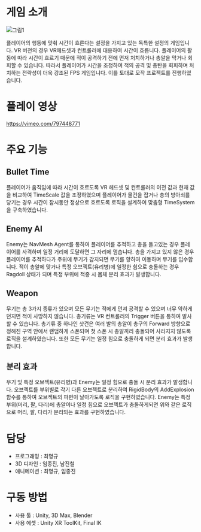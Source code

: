 # 게임 소개
  ![그림1](https://github.com/choi-m-09/SUPERHOT/assets/80871047/4497254e-ca70-4777-8282-4801066262e3)

플레이어의 행동에 맞춰 시간이 흐른다는 설정을 가지고 있는 독특한 설정의 게임입니다. VR 버전의 경우 VR헤드셋과 컨트롤러에 대응하여 시간이 흐릅니다. 플레이어의 활동에 따라 시간이 흐르기 때문에 적이 공격하기 전에 먼저 처치하거나 총알을 막거나 회피할 수 있습니다. 따라서 플레이어가 시간을 조정하여 적의 공격 및 총탄을 회피하며 처치하는 전략성이 더욱 강조된 FPS 게임입니다. 이를 토대로 모작 프로젝트를 진행하였습니다.
# 플레이 영상
https://vimeo.com/797448771
# 주요 기능
## Bullet Time
플레이어가 움직임에 따라 시간이 흐르도록 VR 헤드셋 및 컨트롤러의 이전 값과 현재 값을 비교하여 TimeScale 값을 조정하였으며 플레이어가 물건을 잡거나 총의 방아쇠를 당기는 경우 시간이 잠시동안 정상으로 흐르도록 로직을 설계하여 맞춤형 TimeSystem을 구축하였습니다.

## Enemy AI
Enemy는 NavMesh Agent를 통하여 플레이어를 추적하고 총을 들고있는 경우 플레이어를 사격하며 일정 거리에 도달하면 그 자리에 멈춥니다. 총을 가지고 있지 않은 경우 플레이어를 추적하다가 주위에 무기가 감지되면 무기를 향하여 이동하며 무기를 입수합니다. 적이 총알에 맞거나 특정 오브젝트(유리병)에 일정한 힘으로 충돌하는 경우 Ragdoll 상태가 되며 특정 부위에 적중 시 몸체 분리 효과가 발생합니다.

## Weapon
무기는 총 3가지 종류가 있으며 모든 무기는 적에게 던져 공격할 수 있으며 너무 약하게 던지면 적이 사망하지 않습니다. 총기류는 VR 컨트롤러의 Trigger 버튼을 통하여 발사할 수 있습니다. 총기류 중 하나인 샷건은 여러 발의 총알이 총구의 Forward 방향으로 정해진 구역 안에서 랜덤하게 스폰되며 첫 스폰 시 총알끼리 충돌되어 사라지지 않도록 로직을 설계하였습니다. 또한 모든 무기는 일정 힘으로 충돌하게 되면 분리 효과가 발생합니다.

## 분리 효과
무기 및 특정 오브젝트(유리병)과 Enemy는 일정 힘으로 충돌 시 분리 효과가 발생합니다. 오브젝트를 부위별로 각기 다른 오브젝트로 분리하여 RigidBody의 AddExplosion 함수를 통하여 오브젝트의 파편이 날아가도록 로직을 구현하였습니다. Enemy는 특정 부위(머리, 팔, 다리)에 총알이나 일정 힘으로 오브젝트가 충돌하게되면 위와 같은 로직으로 머리, 팔, 다리가 분리되는 효과를 구현하였습니다.
# 담당
+ 프로그래밍 : 최명규
+ 3D 디자인 : 임종진, 남진철
+ 애니메이션 : 최명규, 임종진

# 구동 방법
+ 사용 툴 : Unity, 3D Max, Blender 
+ 사용 에셋 : Unity XR ToolKit, Final IK
